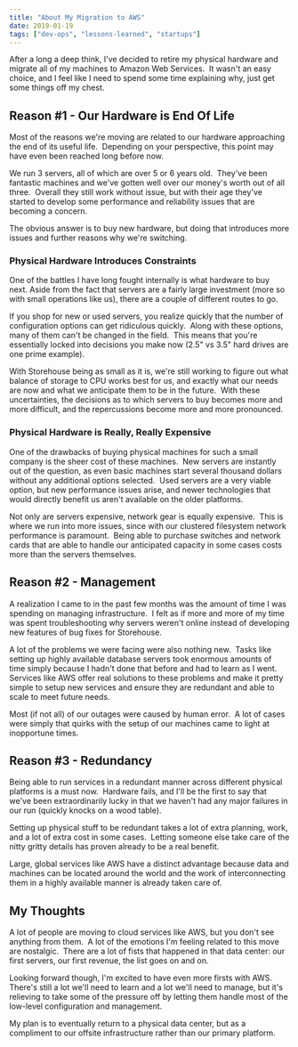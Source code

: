 ```yaml
---
title: "About My Migration to AWS"
date: 2019-01-19
tags: ["dev-ops", "lessons-learned", "startups"]
---
```


After a long a deep think, I've decided to retire my physical hardware and
migrate all of my machines to Amazon Web Services.  It wasn't an easy choice,
and I feel like I need to spend some time explaining why, just get some things
off my chest.

## Reason #1 - Our Hardware is End Of Life

Most of the reasons we're moving are related to our hardware approaching the end
of its useful life.  Depending on your perspective, this point may have even
been reached long before now.

We run 3 servers, all of which are over 5 or 6 years old.  They've been
fantastic machines and we've gotten well over our money's worth out of all
three.  Overall they still work without issue, but with their age they've
started to develop some performance and reliability issues that are becoming a
concern.

The obvious answer is to buy new hardware, but doing that introduces more issues
and further reasons why we're switching.

### Physical Hardware Introduces Constraints

One of the battles I have long fought internally is what hardware to buy next.
Aside from the fact that servers are a fairly large investment (more so with
small operations like us), there are a couple of different routes to go.

If you shop for new or used servers, you realize quickly that the number of
configuration options can get ridiculous quickly.  Along with these options,
many of them can't be changed in the field.  This means that you're essentially
locked into decisions you make now (2.5" vs 3.5" hard drives are one prime
example).

With Storehouse being as small as it is, we're still working to figure out what
balance of storage to CPU works best for us, and exactly what our needs are now
and what we anticipate them to be in the future.  With these uncertainties, the
decisions as to which servers to buy becomes more and more difficult, and the
repercussions become more and more pronounced.

### Physical Hardware is Really, Really Expensive

One of the drawbacks of buying physical machines for such a small company is the
sheer cost of these machines.  New servers are instantly out of the question, as
even basic machines start several thousand dollars without any additional
options selected.  Used servers are a very viable option, but new performance
issues arise, and newer technologies that would directly benefit us aren't
available on the older platforms.

Not only are servers expensive, network gear is equally expensive.  This is
where we run into more issues, since with our clustered filesystem network
performance is paramount.  Being able to purchase switches and network cards
that are able to handle our anticipated capacity in some cases costs more than
the servers themselves.

## Reason #2 - Management

A realization I came to in the past few months was the amount of time I was
spending on managing infrastructure.  I felt as if more and more of my time was
spent troubleshooting why servers weren't online instead of developing new
features of bug fixes for Storehouse.

A lot of the problems we were facing were also nothing new.  Tasks like setting
up highly available database servers took enormous amounts of time simply
because I hadn't done that before and had to learn as I went.  Services like AWS
offer real solutions to these problems and make it pretty simple to setup new
services and ensure they are redundant and able to scale to meet future needs.

Most (if not all) of our outages were caused by human error.  A lot of cases
were simply that quirks with the setup of our machines came to light at
inopportune times.

## Reason #3 - Redundancy

Being able to run services in a redundant manner across different physical
platforms is a must now.  Hardware fails, and I'll be the first to say that
we've been extraordinarily lucky in that we haven't had any major failures in
our run (quickly knocks on a wood table).

Setting up physical stuff to be redundant takes a lot of extra planning, work,
and a lot of extra cost in some cases.  Letting someone else take care of the
nitty gritty details has proven already to be a real benefit.

Large, global services like AWS have a distinct advantage because data and
machines can be located around the world and the work of interconnecting them in
a highly available manner is already taken care of.

## My Thoughts

A lot of people are moving to cloud services like AWS, but you don't see
anything from them.  A lot of the emotions I'm feeling related to this move are
nostalgic.  There are a lot of fists that happened in that data center: our
first servers, our first revenue, the list goes on and on.

Looking forward though, I'm excited to have even more firsts with AWS.  There's
still a lot we'll need to learn and a lot we'll need to manage, but it's
relieving to take some of the pressure off by letting them handle most of the
low-level configuration and management.

My plan is to eventually return to a physical data center, but as a compliment
to our offsite infrastructure rather than our primary platform.
